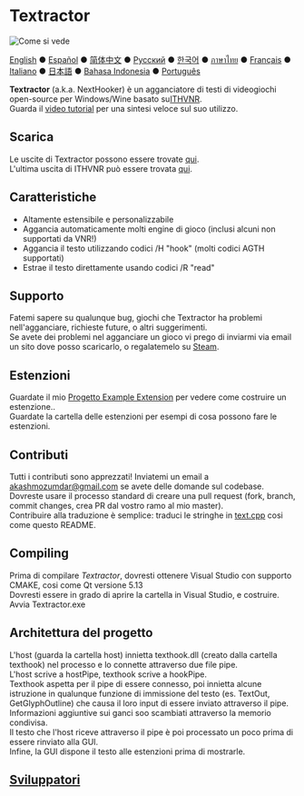 # Textractor

![Come si vede](screenshot.png)

[English](README.md) ● [Español](README_ES.md) ● [简体中文](README_SC.md) ● [Русский](README_RU.md) ● [한국어](README_KR.md) ● [ภาษาไทย](README_TH.md) ● [Français](README_FR.md) ● [Italiano](README_IT.md) ● [日本語](README_JP.md) ● [Bahasa Indonesia](README_ID.md) ● [Português](README_PT.md)

**Textractor** (a.k.a. NextHooker) è un agganciatore di testi di videogiochi open-source per Windows/Wine basato su[ITHVNR](https://web.archive.org/web/20160202084144/http://www.hongfire.com/forum/showthread.php/438331-ITHVNR-ITH-with-the-VNR-engine).<br>
Guarda il [video tutorial](docs/TUTORIAL.md) per una sintesi veloce sul suo utilizzo.

## Scarica

Le uscite di Textractor possono essere trovate [qui](https://github.com/Artikash/Textractor/releases).<br>
L'ultima uscita di ITHVNR può essere trovata [qui](https://drive.google.com/open?id=13aHF4uIXWn-3YML_k2YCDWhtGgn5-tnO).

## Caratteristiche

- Altamente estensibile e personalizzabile
- Aggancia automaticamente molti engine di gioco (inclusi alcuni non supportati da VNR!)
- Aggancia il testo utilizzando codici /H "hook" (molti codici AGTH supportati)
- Estrae il testo direttamente usando codici /R "read"

## Supporto

Fatemi sapere su qualunque bug, giochi che Textractor ha problemi nell'agganciare, richieste future, o altri suggerimenti.<br>
Se avete dei problemi nel agganciare un gioco vi prego di inviarmi via email un sito dove posso scaricarlo, o regalatemelo su [Steam](https://steamcommunity.com/profiles/76561198097566313/).

## Estenzioni

Guardate il mio [Progetto Example Extension](https://github.com/Artikash/ExampleExtension) per vedere come costruire un estenzione..<br>
Guardate la cartella delle estenzioni per esempi di cosa possono fare le estenzioni.

## Contributi

Tutti i contributi sono apprezzati! Inviatemi un email a akashmozumdar@gmail.com se avete delle domande sul codebase.<br>
Dovreste usare il processo standard di creare una pull request (fork, branch, commit changes, crea PR dal vostro ramo al mio master).<br>
Contribuire alla traduzione è semplice: traduci le stringhe in [text.cpp](./text.cpp) cosi come questo README.

## Compiling

Prima di compilare *Textractor*, dovresti ottenere Visual Studio con supporto CMAKE, cosi come Qt versione 5.13<br>
Dovresti essere in grado di aprire la cartella in Visual Studio, e costruire. Avvia Textractor.exe

## Architettura del progetto

L'host (guarda la cartella host) innietta texthook.dll (creato dalla cartella texthook) nel processo e lo connette attraverso due file pipe.<br>
L'host scrive a hostPipe, texthook scrive a hookPipe.<br>
Texthook aspetta per il pipe di essere connesso, poi innietta alcune istruzione in qualunque funzione di immissione del testo (es. TextOut, GetGlyphOutline) che causa il loro input di essere inviato attraverso il pipe.<br>
Informazioni aggiuntive sui ganci soo scambiati attraverso la memorio condivisa.<br>
Il testo che l'host riceve attraverso il pipe è poi processato un poco prima di essere rinviato alla GUI.<br>
Infine, la GUI dispone il testo alle estenzioni prima di mostrarle.

## [Sviluppatori](docs/CREDITS.md)
